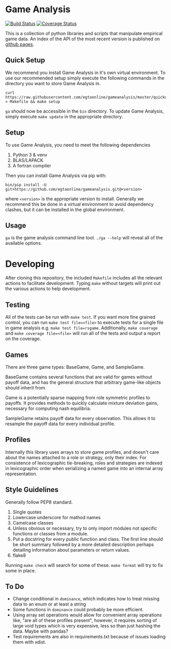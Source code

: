 Game Analysis
=============

[![Build Status](https://travis-ci.org/egtaonline/gameanalysis.svg?branch=master)](https://travis-ci.org/egtaonline/gameanalysis)
[![Coverage Status](https://coveralls.io/repos/github/egtaonline/gameanalysis/badge.svg?branch=master)](https://coveralls.io/github/egtaonline/gameanalysis?branch=master)

This is a collection of python libraries and scripts that manipulate empirical game data.
An index of the API of the most recent version is published on [github pages](http://egtaonline.github.io/gameanalysis/).


Quick Setup
-----------

We recommend you install Game Analysis in it's own virtual environment.
To use our recommended setup simply execute the following commands in the directory you want to store Game Analysis in.

```
curl https://raw.githubusercontent.com/egtaonline/gameanalysis/master/quickuse_makefile > Makefile && make setup
```

`ga` should now be accessible in the `bin` directory.
To update Game Analysis, simply execute `make update` in the appropriate directory.


Setup
-----

To use Game Analysis, you need to meet the following dependencies

1. Python 3 & venv
2. BLAS/LAPACK
3. A fortran compiler


Then you can install Game Analysis via pip with:

```
bin/pip install -U git+https://github.com/egtaonline/gameanalysis.git@<version>
```

where `<version>` is the appropriate version to install.
Generally we recommend this be done in a virtual environment to avoid dependency clashes, but it can be installed in the global environment.


Usage
-----

`ga` is the game analysis command line tool.
`./ga --help` will reveal all of the available options.


Developing
==========

After cloning this repository, the included `Makefile` includes all the relevant actions to facilitate development.
Typing `make` without targets will print out the various actions to help development.


Testing
-------

All of the tests can be run with `make test`.
If you want more fine grained control, you can run `make test file=<file>` to execute tests for a single file in game analysis e.g. `make test file=rsgame`.
Additionally, `make coverage` and `make coverage file=<file>` will run all of the tests and output a report on the coverage.


Games
-----

There are three game types: BaseGame, Game, and SampleGame.

BaseGame contains several functions that are valid for games without payoff data, and has the general structure that arbitrary game-like objects should inherit from.

Game is a potentially sparse mapping from role symmetric profiles to payoffs.
It provides methods to quickly calculate mixture deviation gains, necessary for computing nash equilibria.

SampleGame retains payoff data for every observation.
This allows it to resample the payoff data for every individual profile.


Profiles
--------

Internally this library uses arrays to store game profiles, and doesn't care about the names attached to a role or strategy, only their index. For consistence of lexicographic tie-breaking, roles and strategies are indexed in lexicographic order when serializing a named game into an internal array representation.


Style Guidelines
----------------

Generally follow PEP8 standard.

1. Single quotes
2. Lowercase underscore for mathod names
3. Camelcase classes
4. Unless obvious or necessary, try to only import modules not specific
   functions or classes from a module.
5. Put a docstring for every public function and class. The first line should
   be short summary followed by a more detailed description perhaps detailing
   information about parameters or return values.
6. flake8

Running `make check` will search for some of these.
`make format` will try to fix some in place.


To Do
-----

- Change conditional in `dominance`, which indicates how to treat missing data to an enum or at least a string
- Some functions in `dominance` could probably be more efficient.
- Using array set operations would allow for convenient array operations like, "are all of these profiles present", however, it requires sorting of large void types which is very expensive, less so than just hashing the data. Maybe with pandas?
- Test requirements are also in requirements.txt because of issues loading them with xdist.

